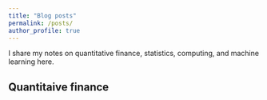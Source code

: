 ```yaml
---
title: "Blog posts"
permalink: /posts/
author_profile: true
---
```


I share my notes on quantitative finance, statistics, computing, and machine learning here.

## Quantitaive finance






